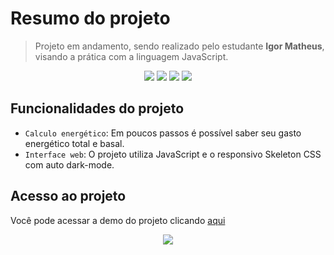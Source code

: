 # Resumo do projeto
> Projeto em andamento, sendo realizado pelo estudante **Igor Matheus**, visando a prática com a linguagem JavaScript.
<p align="center">
<img src="https://img.shields.io/static/v1?label=STATUS&message=EM%20DESENVOLVIMENTO&color=GREEN&style=for-the-badge" />
<img src="https://img.shields.io/badge/HTML-239120?style=for-the-badge&logo=html5&logoColor=white" />
<img src="https://img.shields.io/badge/CSS-239120?&style=for-the-badge&logo=css3&logoColor=white" />
<img src="https://img.shields.io/badge/JavaScript-323330?style=for-the-badge&logo=javascript&logoColor=F7DF1E" />
</p>

## Funcionalidades do projeto
- `Calculo energético`: Em poucos passos é possível saber seu gasto energético total e basal.
- `Interface web`: O projeto utiliza JavaScript e o responsivo Skeleton CSS com auto dark-mode.

## Acesso ao projeto
Você pode acessar a demo do projeto clicando [aqui](https://kcal.igormatheus.com.br)

<p align="center">
<img src="https://xbn.igormatheus.com.br/zOGI1/DoMumisO82/raw.jpeg" />
</p>
